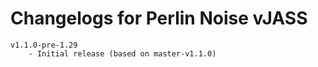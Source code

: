 # Changelogs for Perlin Noise vJASS

    v1.1.0-pre-1.29
        - Initial release (based on master-v1.1.0)
